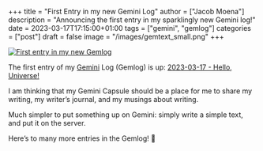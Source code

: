 +++
title = "First Entry in my new Gemini Log"
author = ["Jacob Moena"]
description = "Announcing the first entry in my sparklingly new Gemini log!"
date = 2023-03-17T17:15:00+01:00
tags = ["gemini", "gemlog"]
categories = ["post"]
draft = false
image = "/images/gemtext_small.png"
+++

<a href="/images/gemtext.png" rel="gemlog" class="swipebox" title="First enty in my new Gemlog">
    <img alt="First entry in my new Gemlog" src="/images/gemtext_small.png"/>
</a>

The first entry of my [Gemini](https://gemini.circumlunar.space/) Log (Gemlog) is up: [2023-03-17 - Hello, Universe!](https://jacmoe.pollux.casa/gemlog/2023-03-17_hello_universe.gmi)

I am thinking that my Gemini Capsule should be a place for me to share my writing, my writer’s journal, and my musings about writing.

Much simpler to put something up on Gemini: simply write a simple text, and put it on the server.

Here’s to many more entries in the Gemlog! 🚀

